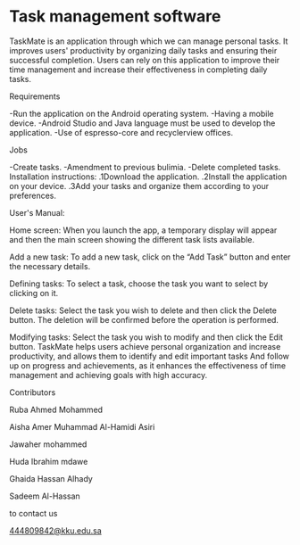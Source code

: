 # Task management software

TaskMate is an application through which we can manage personal tasks. It improves users' productivity by organizing daily tasks and ensuring their successful completion.
Users can rely on this application to improve their time management and increase their effectiveness in completing daily tasks.

Requirements

-Run the application on the Android operating system.
-Having a mobile device.
-Android Studio and Java language must be used to develop the application. -Use of espresso-core and recyclerview offices.

Jobs

-Create tasks.
-Amendment to previous bulimia. -Delete completed tasks.
Installation instructions: .1Download the application.
.2Install the application on your device.
.3Add your tasks and organize them according to your preferences.

User's Manual:

Home screen:
When you launch the app, a temporary display will appear and then the main screen showing the different task lists available.
 
Add a new task:
To add a new task, click on the “Add Task” button and enter the necessary details.

Defining tasks:
To select a task, choose the task you want to select by clicking on it.

Delete tasks:
Select the task you wish to delete and then click the Delete button. The deletion will be confirmed before the operation is performed.

Modifying tasks:
Select the task you wish to modify and then click the Edit button.
TaskMate helps users achieve personal organization and increase productivity, and allows them to identify and edit important tasks
And follow up on progress and achievements, as it enhances the effectiveness of time management and achieving goals with high accuracy.

Contributors

Ruba Ahmed Mohammed

Aisha Amer Muhammad Al-Hamidi Asiri 

Jawaher mohammed

Huda Ibrahim mdawe

Ghaida Hassan Alhady

Sadeem Al-Hassan

to contact us

444809842@kku.edu.sa

